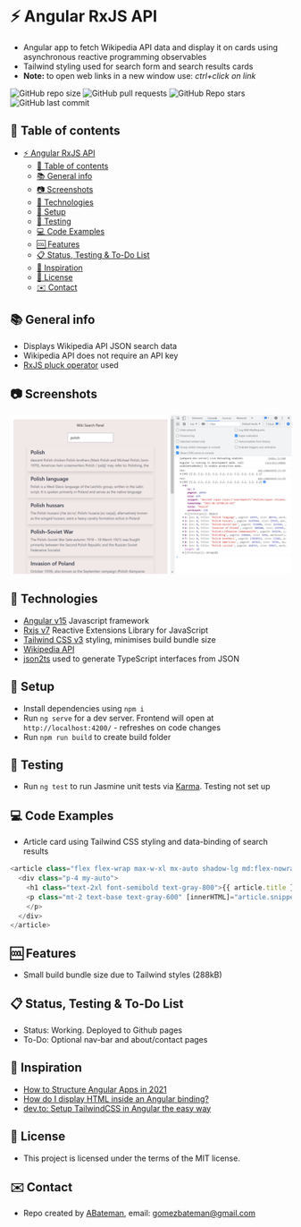 # :zap: Angular RxJS API

* Angular app to fetch Wikipedia API data and display it on cards using asynchronous reactive programming observables
* Tailwind styling used for search form and search results cards
* **Note:** to open web links in a new window use: _ctrl+click on link_

![GitHub repo size](https://img.shields.io/github/repo-size/AndrewJBateman/angular-rxjs-api?style=plastic)
![GitHub pull requests](https://img.shields.io/github/issues-pr/AndrewJBateman/angular-rxjs-api?style=plastic)
![GitHub Repo stars](https://img.shields.io/github/stars/AndrewJBateman/angular-rxjs-api?style=plastic)
![GitHub last commit](https://img.shields.io/github/last-commit/AndrewJBateman/angular-rxjs-api?style=plastic)

## :page_facing_up: Table of contents

* [:zap: Angular RxJS API](#zap-angular-rxjs-api)
  * [:page_facing_up: Table of contents](#page_facing_up-table-of-contents)
  * [:books: General info](#books-general-info)
  * [:camera: Screenshots](#camera-screenshots)
  * [:signal_strength: Technologies](#signal_strength-technologies)
  * [:floppy_disk: Setup](#floppy_disk-setup)
  * [:wrench: Testing](#wrench-testing)
  * [:computer: Code Examples](#computer-code-examples)
  * [:cool: Features](#cool-features)
  * [:clipboard: Status, Testing & To-Do List](#clipboard-status-testing--to-do-list)
  * [:clap: Inspiration](#clap-inspiration)
  * [:file_folder: License](#file_folder-license)
  * [:envelope: Contact](#envelope-contact)

## :books: General info

* Displays Wikipedia API JSON search data
* Wikipedia API does not require an API key
* [RxJS pluck operator](https://www.learnrxjs.io/learn-rxjs/operators/transformation/pluck) used

## :camera: Screenshots

![screenshot](./img/searchpanel.png)

## :signal_strength: Technologies

* [Angular v15](https://angular.io/) Javascript framework
* [Rxjs v7](https://rxjs.dev/) Reactive Extensions Library for JavaScript
* [Tailwind CSS v3](https://tailwindcss.com/) styling, minimises build bundle size
* [Wikipedia API](https://www.mediawiki.org/wiki/API:Tutorial)
* [json2ts](http://json2ts.com/) used to generate TypeScript interfaces from JSON

## :floppy_disk: Setup

* Install dependencies using `npm i`
* Run `ng serve` for a dev server. Frontend will open at `http://localhost:4200/` - refreshes on code changes
* Run `npm run build` to create build folder

## :wrench: Testing

* Run `ng test` to run Jasmine unit tests via [Karma](https://karma-runner.github.io). Testing not set up

## :computer: Code Examples

* Article card using Tailwind CSS styling and data-binding of search results

```typescript
<article class="flex flex-wrap max-w-xl mx-auto shadow-lg md:flex-nowrap">
  <div class="p-4 my-auto">
    <h1 class="text-2xl font-semibold text-gray-800">{{ article.title }}</h1>
    <p class="mt-2 text-base text-gray-600" [innerHTML]="article.snippet">
    </p>
  </div>
</article>
```

## :cool: Features

* Small build bundle size due to Tailwind styles (288kB)

## :clipboard: Status, Testing & To-Do List

* Status: Working. Deployed to Github pages
* To-Do: Optional nav-bar and about/contact pages

## :clap: Inspiration

* [How to Structure Angular Apps in 2021](https://javascript.plainenglish.io/how-to-structure-angular-apps-in-2021-a0bdd481ad0d)
* [How do I display HTML inside an Angular binding?](https://blog.briebug.com/blog/how-do-i-display-html-inside-an-angular-binding)
* [dev.to: Setup TailwindCSS in Angular the easy way](https://dev.to/angular/setup-tailwindcss-in-angular-the-easy-way-1i5l)

## :file_folder: License

* This project is licensed under the terms of the MIT license.

## :envelope: Contact

* Repo created by [ABateman](https://github.com/AndrewJBateman), email: gomezbateman@gmail.com
